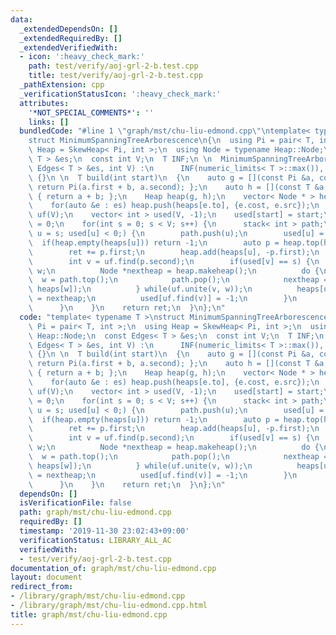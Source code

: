 ```yaml
---
data:
  _extendedDependsOn: []
  _extendedRequiredBy: []
  _extendedVerifiedWith:
  - icon: ':heavy_check_mark:'
    path: test/verify/aoj-grl-2-b.test.cpp
    title: test/verify/aoj-grl-2-b.test.cpp
  _pathExtension: cpp
  _verificationStatusIcon: ':heavy_check_mark:'
  attributes:
    '*NOT_SPECIAL_COMMENTS*': ''
    links: []
  bundledCode: "#line 1 \"graph/mst/chu-liu-edmond.cpp\"\ntemplate< typename T >\n\
    struct MinimumSpanningTreeArborescence\n{\n  using Pi = pair< T, int >;\n  using\
    \ Heap = SkewHeap< Pi, int >;\n  using Node = typename Heap::Node;\n  const Edges<\
    \ T > &es;\n  const int V;\n  T INF;\n \n  MinimumSpanningTreeArborescence(const\
    \ Edges< T > &es, int V) :\n      INF(numeric_limits< T >::max()), es(es), V(V)\
    \ {}\n \n  T build(int start)\n  {\n    auto g = [](const Pi &a, const T &b) {\
    \ return Pi(a.first + b, a.second); };\n    auto h = [](const T &a, const T &b)\
    \ { return a + b; };\n    Heap heap(g, h);\n    vector< Node * > heaps(V, heap.makeheap());\n\
    \    for(auto &e : es) heap.push(heaps[e.to], {e.cost, e.src});\n    UnionFind\
    \ uf(V);\n    vector< int > used(V, -1);\n    used[start] = start;\n \n    T ret\
    \ = 0;\n    for(int s = 0; s < V; s++) {\n      stack< int > path;\n      for(int\
    \ u = s; used[u] < 0;) {\n        path.push(u);\n        used[u] = s;\n      \
    \  if(heap.empty(heaps[u])) return -1;\n        auto p = heap.top(heaps[u]);\n\
    \        ret += p.first;\n        heap.add(heaps[u], -p.first);\n        heap.pop(heaps[u]);\n\
    \        int v = uf.find(p.second);\n        if(used[v] == s) {\n          int\
    \ w;\n          Node *nextheap = heap.makeheap();\n          do {\n          \
    \  w = path.top();\n            path.pop();\n            nextheap = heap.merge(nextheap,\
    \ heaps[w]);\n          } while(uf.unite(v, w));\n          heaps[uf.find(v)]\
    \ = nextheap;\n          used[uf.find(v)] = -1;\n        }\n        u = uf.find(v);\n\
    \      }\n    }\n    return ret;\n  }\n};\n"
  code: "template< typename T >\nstruct MinimumSpanningTreeArborescence\n{\n  using\
    \ Pi = pair< T, int >;\n  using Heap = SkewHeap< Pi, int >;\n  using Node = typename\
    \ Heap::Node;\n  const Edges< T > &es;\n  const int V;\n  T INF;\n \n  MinimumSpanningTreeArborescence(const\
    \ Edges< T > &es, int V) :\n      INF(numeric_limits< T >::max()), es(es), V(V)\
    \ {}\n \n  T build(int start)\n  {\n    auto g = [](const Pi &a, const T &b) {\
    \ return Pi(a.first + b, a.second); };\n    auto h = [](const T &a, const T &b)\
    \ { return a + b; };\n    Heap heap(g, h);\n    vector< Node * > heaps(V, heap.makeheap());\n\
    \    for(auto &e : es) heap.push(heaps[e.to], {e.cost, e.src});\n    UnionFind\
    \ uf(V);\n    vector< int > used(V, -1);\n    used[start] = start;\n \n    T ret\
    \ = 0;\n    for(int s = 0; s < V; s++) {\n      stack< int > path;\n      for(int\
    \ u = s; used[u] < 0;) {\n        path.push(u);\n        used[u] = s;\n      \
    \  if(heap.empty(heaps[u])) return -1;\n        auto p = heap.top(heaps[u]);\n\
    \        ret += p.first;\n        heap.add(heaps[u], -p.first);\n        heap.pop(heaps[u]);\n\
    \        int v = uf.find(p.second);\n        if(used[v] == s) {\n          int\
    \ w;\n          Node *nextheap = heap.makeheap();\n          do {\n          \
    \  w = path.top();\n            path.pop();\n            nextheap = heap.merge(nextheap,\
    \ heaps[w]);\n          } while(uf.unite(v, w));\n          heaps[uf.find(v)]\
    \ = nextheap;\n          used[uf.find(v)] = -1;\n        }\n        u = uf.find(v);\n\
    \      }\n    }\n    return ret;\n  }\n};\n"
  dependsOn: []
  isVerificationFile: false
  path: graph/mst/chu-liu-edmond.cpp
  requiredBy: []
  timestamp: '2019-11-30 23:02:43+09:00'
  verificationStatus: LIBRARY_ALL_AC
  verifiedWith:
  - test/verify/aoj-grl-2-b.test.cpp
documentation_of: graph/mst/chu-liu-edmond.cpp
layout: document
redirect_from:
- /library/graph/mst/chu-liu-edmond.cpp
- /library/graph/mst/chu-liu-edmond.cpp.html
title: graph/mst/chu-liu-edmond.cpp
---
```

